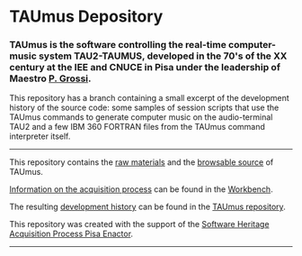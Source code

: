 # TAUmus Depository

### TAUmus is the software controlling the real-time computer-music system TAU2-TAUMUS, developed in the 70's of the XX century at the IEE and CNUCE in Pisa under the leadership of Maestro [P. Grossi](https://github.com/Unipisa/TAUmus-Workbench/blob/master/metadata/actors.md#pietro-grossi).  

This repository has a branch containing a small excerpt of the development history of the source code: some samples of session scripts that use the TAUmus commands to generate computer music on the audio-terminal TAU2 and a few IBM 360 FORTRAN files from the TAUmus command interpreter itself.

-------------------


This repository contains the [raw materials](./raw_materials) and the [browsable source](./browsable_source) of TAUmus.

[Information on the acquisition process](https://github.com/Unipisa/TAUmus-Workbench/tree/master/metadata) can be found in the [Workbench](https://github.com/Unipisa/TAUmus-Workbench).

The resulting 
[development history](https://github.com/Unipisa/TAUmus/tree/SourceCode/)  can be found in the [TAUmus repository](https://github.com/Unipisa/TAUmus).


This repository was created with the support of the 
[Software Heritage Acquisition Process Pisa Enactor](https://github.com/Unipisa/SWHAPPE).

-------------------

